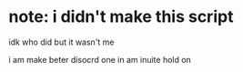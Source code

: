 # note: i didn't make this script
idk who did but it wasn't me

i am make beter disocrd one in am inuite hold on
